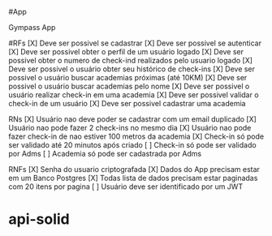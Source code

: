 #App

Gympass App

#RFs
[X] Deve ser possivel se cadastrar
[X] Deve ser possivel se autenticar
[X] Deve ser possivel obter o perfil de um usuário logado
[X] Deve ser possivel obter o numero de check-ind realizados pelo usuario logado
[X] Deve ser possivel o usuário obter seu histórico de check-ins
[X] Deve ser possivel o usuário buscar academias próximas (até 10KM)
[X] Deve ser possivel o usuário buscar academias pelo nome
[X] Deve ser possivel o usuário realizar check-in em uma academia
[X] Deve ser possivel validar o check-in de um usuário
[X] Deve ser possivel cadastrar uma academia

RNs
[X] Usuário nao deve poder se cadastrar com um email duplicado
[X] Usuário nao pode fazer 2 check-ins no mesmo dia
[X] Usuário nao pode fazer check-in de nao estiver 100 metros da academia
[X] Check-in só pode ser validado até 20 minutos após criado
[ ] Check-in só pode ser validado por Adms
[ ] Academia só pode ser cadastrada por Adms

RNFs
[X] Senha do usuario criptografada
[X] Dados do App precisam estar em um Banco Postgres
[X] Todas lista de dados precisam estar paginadas com 20 itens por pagina
[ ] Usuário deve ser identificado por um JWT

# api-solid
